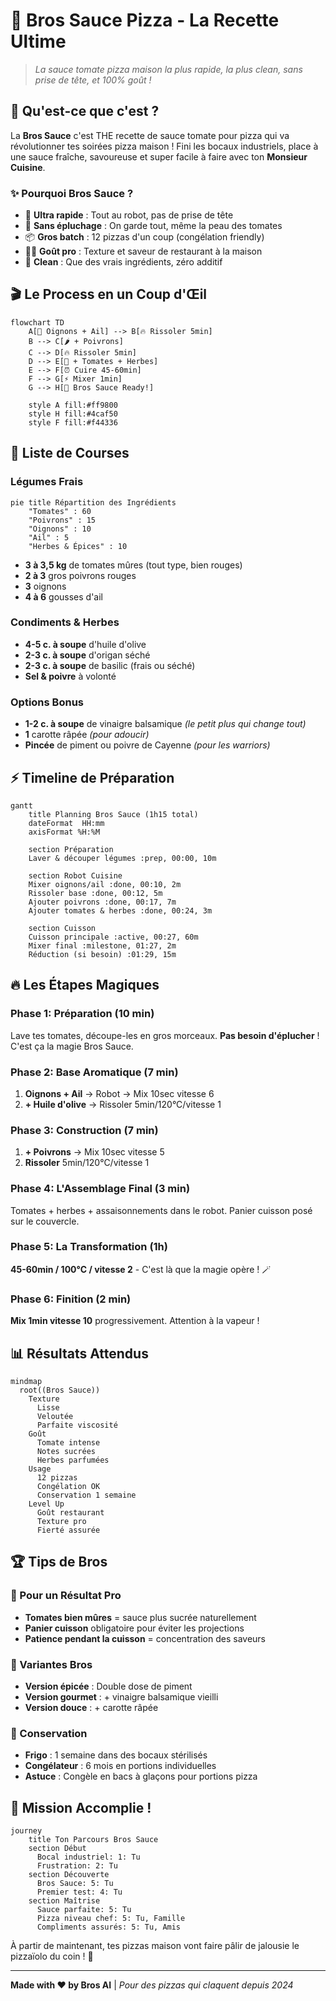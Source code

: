 # 🍅 Bros Sauce Pizza - La Recette Ultime

> *La sauce tomate pizza maison la plus rapide, la plus clean, sans prise de tête, et 100% goût !*

## 🎯 Qu'est-ce que c'est ?

La **Bros Sauce** c'est THE recette de sauce tomate pour pizza qui va révolutionner tes soirées pizza maison ! Fini les bocaux industriels, place à une sauce fraîche, savoureuse et super facile à faire avec ton **Monsieur Cuisine**.

### ✨ Pourquoi Bros Sauce ?

- 🚀 **Ultra rapide** : Tout au robot, pas de prise de tête
- 🥕 **Sans épluchage** : On garde tout, même la peau des tomates
- 📦 **Gros batch** : 12 pizzas d'un coup (congélation friendly)
- 👨‍🍳 **Goût pro** : Texture et saveur de restaurant à la maison
- 💚 **Clean** : Que des vrais ingrédients, zéro additif

## 🎬 Le Process en un Coup d'Œil

```mermaid
flowchart TD
    A[🧅 Oignons + Ail] --> B[🔥 Rissoler 5min]
    B --> C[🌶️ + Poivrons]
    C --> D[🔥 Rissoler 5min]
    D --> E[🍅 + Tomates + Herbes]
    E --> F[⏰ Cuire 45-60min]
    F --> G[⚡ Mixer 1min]
    G --> H[🍕 Bros Sauce Ready!]
    
    style A fill:#ff9800
    style H fill:#4caf50
    style F fill:#f44336
```

## 🛒 Liste de Courses

### Légumes Frais
```mermaid
pie title Répartition des Ingrédients
    "Tomates" : 60
    "Poivrons" : 15
    "Oignons" : 10
    "Ail" : 5
    "Herbes & Épices" : 10
```

- **3 à 3,5 kg** de tomates mûres (tout type, bien rouges)
- **2 à 3** gros poivrons rouges
- **3** oignons 
- **4 à 6** gousses d'ail

### Condiments & Herbes
- **4-5 c. à soupe** d'huile d'olive
- **2-3 c. à soupe** d'origan séché
- **2-3 c. à soupe** de basilic (frais ou séché)
- **Sel & poivre** à volonté

### Options Bonus
- **1-2 c. à soupe** de vinaigre balsamique *(le petit plus qui change tout)*
- **1** carotte râpée *(pour adoucir)*
- **Pincée** de piment ou poivre de Cayenne *(pour les warriors)*

## ⚡ Timeline de Préparation

```mermaid
gantt
    title Planning Bros Sauce (1h15 total)
    dateFormat  HH:mm
    axisFormat %H:%M

    section Préparation
    Laver & découper légumes :prep, 00:00, 10m
    
    section Robot Cuisine
    Mixer oignons/ail :done, 00:10, 2m
    Rissoler base :done, 00:12, 5m
    Ajouter poivrons :done, 00:17, 7m
    Ajouter tomates & herbes :done, 00:24, 3m
    
    section Cuisson
    Cuisson principale :active, 00:27, 60m
    Mixer final :milestone, 01:27, 2m
    Réduction (si besoin) :01:29, 15m
```

## 🔥 Les Étapes Magiques

### Phase 1: Préparation (10 min)
Lave tes tomates, découpe-les en gros morceaux. **Pas besoin d'éplucher** ! C'est ça la magie Bros Sauce.

### Phase 2: Base Aromatique (7 min)
1. **Oignons + Ail** → Robot → Mix 10sec vitesse 6
2. **+ Huile d'olive** → Rissoler 5min/120°C/vitesse 1

### Phase 3: Construction (7 min)
1. **+ Poivrons** → Mix 10sec vitesse 5
2. **Rissoler** 5min/120°C/vitesse 1

### Phase 4: L'Assemblage Final (3 min)
Tomates + herbes + assaisonnements dans le robot. Panier cuisson posé sur le couvercle.

### Phase 5: La Transformation (1h)
**45-60min / 100°C / vitesse 2** - C'est là que la magie opère ! 🪄

### Phase 6: Finition (2 min)
**Mix 1min vitesse 10** progressivement. Attention à la vapeur ! 

## 📊 Résultats Attendus

```mermaid
mindmap
  root((Bros Sauce))
    Texture
      Lisse
      Veloutée
      Parfaite viscosité
    Goût
      Tomate intense
      Notes sucrées
      Herbes parfumées
    Usage
      12 pizzas
      Congélation OK
      Conservation 1 semaine
    Level Up
      Goût restaurant
      Texture pro
      Fierté assurée
```

## 🏆 Tips de Bros

### 🎯 Pour un Résultat Pro
- **Tomates bien mûres** = sauce plus sucrée naturellement
- **Panier cuisson** obligatoire pour éviter les projections
- **Patience pendant la cuisson** = concentration des saveurs

### 🚀 Variantes Bros
- **Version épicée** : Double dose de piment
- **Version gourmet** : + vinaigre balsamique vieilli
- **Version douce** : + carotte râpée

### 💾 Conservation
- **Frigo** : 1 semaine dans des bocaux stérilisés
- **Congélateur** : 6 mois en portions individuelles
- **Astuce** : Congèle en bacs à glaçons pour portions pizza

## 🎉 Mission Accomplie !

```mermaid
journey
    title Ton Parcours Bros Sauce
    section Début
      Bocal industriel: 1: Tu
      Frustration: 2: Tu
    section Découverte
      Bros Sauce: 5: Tu
      Premier test: 4: Tu
    section Maîtrise
      Sauce parfaite: 5: Tu
      Pizza niveau chef: 5: Tu, Famille
      Compliments assurés: 5: Tu, Amis
```

À partir de maintenant, tes pizzas maison vont faire pâlir de jalousie le pizzaïolo du coin ! 🍕

---

**Made with ❤️ by Bros AI** | *Pour des pizzas qui claquent depuis 2024*
